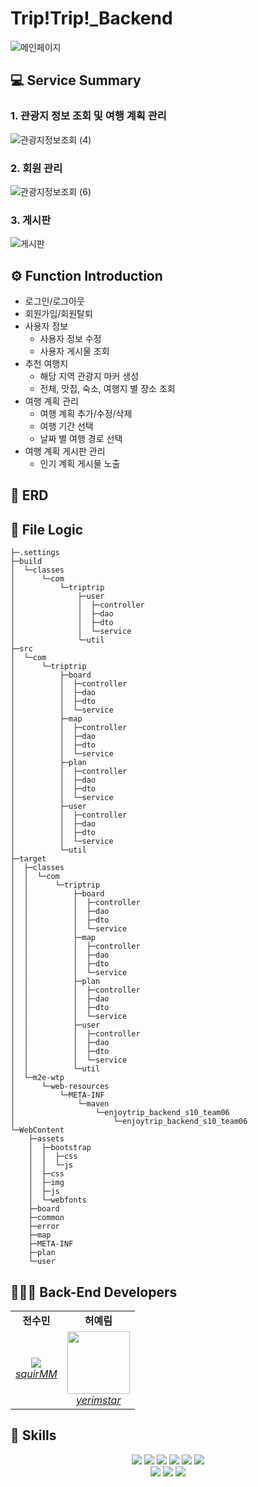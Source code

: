 # Trip!Trip!\_Backend

![메인페이지](https://user-images.githubusercontent.com/35604947/230724607-14c1f774-d878-4c57-94d7-f5954de2a81e.png)

## 💻 Service Summary
### 1. 관광지 정보 조회 및 여행 계획 관리
![관광지정보조회 (4)](https://user-images.githubusercontent.com/35604947/230818504-07341286-3e0d-4695-9c16-829c62f8a519.jpg)
### 2. 회원 관리
![관광지정보조회 (6)](https://user-images.githubusercontent.com/35604947/230819508-9b9b6c2c-ed36-461c-bd2c-054b2a7b901b.jpg)
### 3. 게시판
![게시판](https://user-images.githubusercontent.com/35604947/230820154-1e16617b-3821-48ca-9d36-78f7cfaef5f4.jpg)

## ⚙️ Function Introduction
- 로그인/로그아웃
- 회원가입/회원탈퇴
- 사용자 정보
  - 사용자 정보 수정 
  - 사용자 게시물 조회
- 추천 여행지
  - 해당 지역 관광지 마커 생성
  - 전체, 맛집, 숙소, 여행지 별 장소 조회
- 여행 계획 관리
  - 여행 계획 추가/수정/삭제
  - 여행 기간 선택 
  - 날짜 별 여행 경로 선택
- 여행 계획 게시판 관리
  - 인기 계획 게시물 노출

## 💽 ERD


## 🚀 File Logic

```
├─.settings
├─build
│  └─classes
│      └─com
│          └─triptrip
│              ├─user
│              │  ├─controller
│              │  ├─dao
│              │  ├─dto
│              │  └─service
│              └─util
├─src
│  └─com
│      └─triptrip
│          ├─board
│          │  ├─controller
│          │  ├─dao
│          │  ├─dto
│          │  └─service
│          ├─map
│          │  ├─controller
│          │  ├─dao
│          │  ├─dto
│          │  └─service
│          ├─plan
│          │  ├─controller
│          │  ├─dao
│          │  ├─dto
│          │  └─service
│          ├─user
│          │  ├─controller
│          │  ├─dao
│          │  ├─dto
│          │  └─service
│          └─util
├─target
│  ├─classes
│  │  └─com
│  │      └─triptrip
│  │          ├─board
│  │          │  ├─controller
│  │          │  ├─dao
│  │          │  ├─dto
│  │          │  └─service
│  │          ├─map
│  │          │  ├─controller
│  │          │  ├─dao
│  │          │  ├─dto
│  │          │  └─service
│  │          ├─plan
│  │          │  ├─controller
│  │          │  ├─dao
│  │          │  ├─dto
│  │          │  └─service
│  │          ├─user
│  │          │  ├─controller
│  │          │  ├─dao
│  │          │  ├─dto
│  │          │  └─service
│  │          └─util
│  └─m2e-wtp
│      └─web-resources
│          └─META-INF
│              └─maven
│                  └─enjoytrip_backend_s10_team06
│                      └─enjoytrip_backend_s10_team06
└─WebContent
    ├─assets
    │  ├─bootstrap
    │  │  ├─css
    │  │  └─js
    │  ├─css
    │  ├─img
    │  ├─js
    │  └─webfonts
    ├─board
    ├─common
    ├─error
    ├─map
    ├─META-INF
    ├─plan
    └─user
```

## 👩🏻‍💻 Back-End Developers
<div align="center"> 
  <table>
     <tr align="center">
        <td>
           <B>전수민</B>
        </td>
        <td>
           <B>허예림</B>
        </td>
     </tr>
     <tr align="center">
        <td>
           <img src="https://github.com/squirMM.png?size=100">
           <br>
           <a href="https://github.com/squirMM">
              <I>squirMM</I>
           </a>
        </td>
        <td>
           <img src="https://github.com/yerimstar.png?size=100" width="100">
           <br>
           <a href="https://github.com/yerimstar">
              <I>yerimstar</I>
           </a>
        </td>
     </tr>
  </table>
</div>

## 🔧 Skills
<div align="center"> 
<img src="https://img.shields.io/badge/java-007396?style=for-the-badge&logo=java&logoColor=white"> <img src="https://img.shields.io/badge/servlet-47A141?style=for-the-badge&logo=servlet&logoColor=white"> <img src="https://img.shields.io/badge/jsp-8CA1AF?style=for-the-badge&logo=jsp&logoColor=white"> <img src="https://img.shields.io/badge/apachemaven-C71A36?style=for-the-badge&logo=apachemaven&logoColor=white"> <img src="https://img.shields.io/badge/apachetomcat-F8DC75?style=for-the-badge&logo=apachetomcat&logoColor=black"> <img src="https://img.shields.io/badge/mysql-4479A1?style=for-the-badge&logo=mysql&logoColor=white">
<br>
  <img src="https://img.shields.io/badge/javascript-F7DF1E?style=for-the-badge&logo=javascript&logoColor=white"> <img src="https://img.shields.io/badge/html5-E34F26?style=for-the-badge&logo=html5&logoColor=white"> <img src="https://img.shields.io/badge/css-1572B6?style=for-the-badge&logo=css&logoColor=white">
</div>

